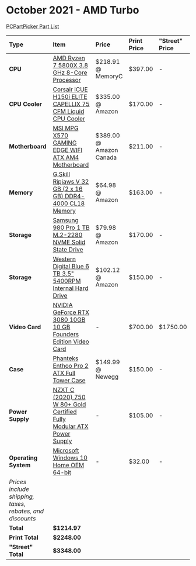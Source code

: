 # October 2021 - AMD Turbo

[PCPartPicker Part List](https://pcpartpicker.com/list/f32K89)

| Type                                                     | Item                                                                                                                                                                                          | Price                   | Print Price | "Street" Price |
| :------------------------------------------------------- | :-------------------------------------------------------------------------------------------------------------------------------------------------------------------------------------------- | :---------------------- | :---------- | :------------- |
| **CPU**                                                  | [AMD Ryzen 7 5800X 3.8 GHz 8-Core Processor](https://ca.pcpartpicker.com/product/qtvqqs/amd-ryzen-7-5800x-38-ghz-8-core-processor-100-100000063wof)                                           | $218.91 @ MemoryC       | $397.00     | -              |
| **CPU Cooler**                                           | [Corsair iCUE H150i ELITE CAPELLIX 75 CFM Liquid CPU Cooler](https://pcpartpicker.com/product/8jFKHx/corsair-icue-h150i-elite-capellix-75-cfm-liquid-cpu-cooler-cw-9060048-ww)                | $335.00 @ Amazon        | $170.00     | -              |
| **Motherboard**                                          | [MSI MPG X570 GAMING EDGE WIFI ATX AM4 Motherboard](https://ca.pcpartpicker.com/product/gwPgXL/msi-mpg-x570-gaming-edge-wifi-atx-am4-motherboard-mpg-x570-gaming-edge-wifi)                   | $389.00 @ Amazon Canada | $211.00     | -              |
| **Memory**                                               | [G.Skill Ripjaws V 32 GB (2 x 16 GB) DDR4-4000 CL18 Memory](https://pcpartpicker.com/product/dqbTwP/gskill-ripjaws-v-32-gb-2-x-16-gb-ddr4-4000-cl18-memory-f4-4000c18d-32gvk)                 | $64.98 @ Amazon         | $163.00     | -              |
| **Storage**                                              | [Samsung 980 Pro 1 TB M.2-2280 NVME Solid State Drive](https://ca.pcpartpicker.com/product/DDWBD3/samsung-980-pro-1-tb-m2-2280-nvme-solid-state-drive-mz-v8p1t0bam)                           | $79.98 @ Amazon         | $170.00     | -              |
| **Storage**                                              | [Western Digital Blue 6 TB 3.5" 5400RPM Internal Hard Drive](https://ca.pcpartpicker.com/product/Z2HRsY/western-digital-blue-6-tb-35-5400rpm-internal-hard-drive-wd60ezaz)                    | $102.12 @ Amazon        | $150.00     | -              |
| **Video Card**                                           | [NVIDIA GeForce RTX 3080 10GB 10 GB Founders Edition Video Card](https://ca.pcpartpicker.com/product/RnDkcf/nvidia-geforce-rtx-3080-10-gb-founders-edition-video-card-9001g1332530000)        | -                       | $700.00     | $1750.00       |
| **Case**                                                 | [Phanteks Enthoo Pro 2 ATX Full Tower Case](https://ca.pcpartpicker.com/product/gQWBD3/phanteks-enthoo-pro-2-atx-full-tower-case-ph-es620ptg_dbk01)                                           | $149.99 @ Newegg        | $150.00     | -              |
| **Power Supply**                                         | [NZXT C (2020) 750 W 80+ Gold Certified Fully Modular ATX Power Supply](https://ca.pcpartpicker.com/product/XBzFf7/nzxt-c-750-w-80-gold-certified-fully-modular-atx-power-supply-np-c750m-us) | -                       | $105.00     | -              |
| **Operating System**                                     | [Microsoft Windows 10 Home OEM 64-bit](https://ca.pcpartpicker.com/product/wtgPxr/microsoft-os-kw900140)                                                                                      | -                       | $32.00      | -              |
| _Prices include shipping, taxes, rebates, and discounts_ |
| **Total**                                                | **$1214.97**                                                                                                                                                                                  |
| **Print Total**                                          | **$2248.00**                                                                                                                                                                                  |
| **"Street" Total**                                       | **$3348.00**                                                                                                                                                                                  |
